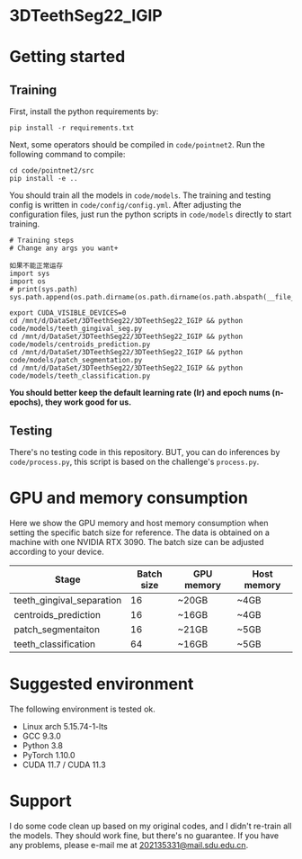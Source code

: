 # 3DTeethSeg22_IGIP

# Getting started

## Training

First, install the python requirements by:

```shell
pip install -r requirements.txt
```

Next, some operators should be compiled in `code/pointnet2`. Run the following command to compile:

```shell
cd code/pointnet2/src
pip install -e ..
```

You should train all the models in `code/models`. The training and testing config is written in `code/config/config.yml`. After adjusting the configuration files, just run the
python scripts in `code/models` directly to start training.

```shell
# Training steps
# Change any args you want+

如果不能正常运存
import sys
import os
# print(sys.path)
sys.path.append(os.path.dirname(os.path.dirname(os.path.abspath(__file__))))

export CUDA_VISIBLE_DEVICES=0
cd /mnt/d/DataSet/3DTeethSeg22/3DTeethSeg22_IGIP && python code/models/teeth_gingival_seg.py
cd /mnt/d/DataSet/3DTeethSeg22/3DTeethSeg22_IGIP && python code/models/centroids_prediction.py
cd /mnt/d/DataSet/3DTeethSeg22/3DTeethSeg22_IGIP && python code/models/patch_segmentation.py
cd /mnt/d/DataSet/3DTeethSeg22/3DTeethSeg22_IGIP && python code/models/teeth_classification.py
```

**You should better keep the default learning rate (lr) and epoch nums (n-epochs), they work good for us.** 

## Testing

There's no testing code in this repository. BUT, you can do inferences by `code/process.py`, this script is based on
the challenge's `process.py`.


# GPU and memory consumption

Here we show the GPU memory and host memory consumption when setting the specific batch size for reference.
The data is obtained on a machine with one NVIDIA RTX 3090. The batch size can be adjusted according to your device.

| Stage                     | Batch size | GPU memory | Host memory |
|---------------------------|------------|------------|-------------|
| teeth_gingival_separation | 16         | ~20GB      | ~4GB        |
| centroids_prediction      | 16         | ~16GB      | ~4GB        |
| patch_segmentaiton        | 16         | ~21GB      | ~5GB        |
| teeth_classification      | 64         | ~16GB      | ~5GB        |

# Suggested environment

The following environment is tested ok.

- Linux arch 5.15.74-1-lts
- GCC 9.3.0
- Python 3.8
- PyTorch 1.10.0
- CUDA 11.7 / CUDA 11.3


# Support

I do some code clean up based on my original codes, and I didn't re-train all the models. They should work fine, but 
there's no guarantee. If you have any problems, please e-mail me at [202135331@mail.sdu.edu.cn](mailto:202135331@mail.sdu.edu.cn).
